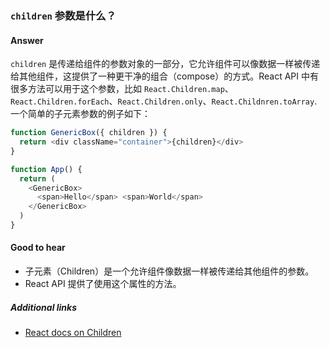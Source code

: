 ### `children` 参数是什么？

#### Answer

`children` 是传递给组件的参数对象的一部分，它允许组件可以像数据一样被传递给其他组件，这提供了一种更干净的组合（compose）的方式。React API 中有很多方法可以用于这个参数，比如 `React.Children.map`、`React.Children.forEach`、`React.Children.only`、`React.Childnren.toArray`. 一个简单的子元素参数的例子如下：

```js
function GenericBox({ children }) {
  return <div className="container">{children}</div>
}

function App() {
  return (
    <GenericBox>
      <span>Hello</span> <span>World</span>
    </GenericBox>
  )
}
```

#### Good to hear

* 子元素（Children）是一个允许组件像数据一样被传递给其他组件的参数。
* React API 提供了使用这个属性的方法。

##### Additional links

* [React docs on Children](https://reactjs.org/docs/jsx-in-depth.html#children-in-jsx)

<!-- tags: (react,javascript) -->

<!-- expertise: (2) -->
